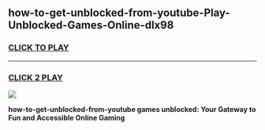 
## how-to-get-unblocked-from-youtube-Play-Unblocked-Games-Online-dlx98
<h3>
<a href="https://premium76.site?title=how-to-get-unblocked-from-youtube&ref=25A">CLICK TO PLAY</a></h3>
<hr>

<h3>
<a href="https://premium76.site?title=how-to-get-unblocked-from-youtube&ref=25A">CLICK 2 PLAY</a>
  
</h3>

<a href="https://premium76.site?title=how-to-get-unblocked-from-youtube&ref=25A"><img src="https://clearcache.store/games.png"></a>


**how-to-get-unblocked-from-youtube games unblocked: Your Gateway to Fun and Accessible Online Gaming**

